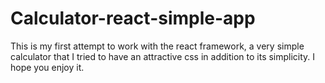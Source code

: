 # Calculator-react-simple-app
This is my first attempt to work with the react framework, a very simple calculator that I tried to have an attractive css in addition to its simplicity. I hope you enjoy it.
